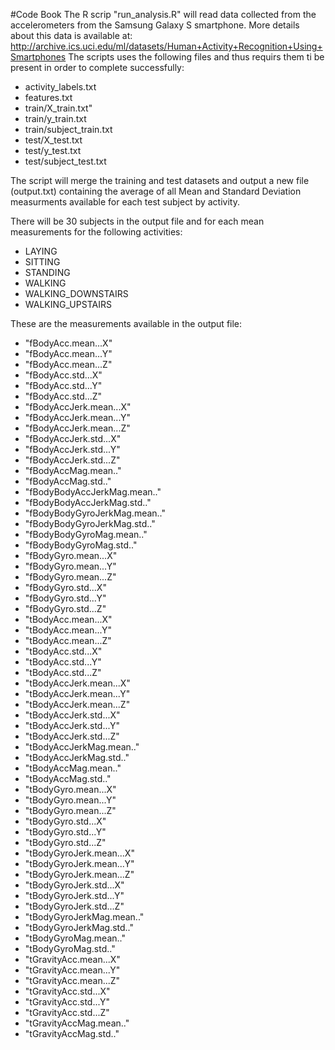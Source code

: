 #Code Book
The R scrip "run_analysis.R" will read data collected from the accelerometers from the Samsung Galaxy S smartphone. More details about this data is available at: http://archive.ics.uci.edu/ml/datasets/Human+Activity+Recognition+Using+Smartphones 
The scripts uses the following files and thus requirs them ti be present in order to complete successfully:

* activity_labels.txt
* features.txt
* train/X_train.txt"
* train/y_train.txt
* train/subject_train.txt
* test/X_test.txt
* test/y_test.txt
* test/subject_test.txt

The script will merge the training and test datasets and output a new file (output.txt) containing the average of all Mean and Standard Deviation measurments available for each test subject by activity.

There will be 30 subjects in the output file and for each mean measurements for the following activities:

* LAYING 
* SITTING 
* STANDING 
* WALKING 
* WALKING_DOWNSTAIRS 
* WALKING_UPSTAIRS

These are the measurements available in the output file:

* "fBodyAcc.mean...X"
* "fBodyAcc.mean...Y"
* "fBodyAcc.mean...Z"           
* "fBodyAcc.std...X"            
* "fBodyAcc.std...Y"            
* "fBodyAcc.std...Z"           
* "fBodyAccJerk.mean...X"       
* "fBodyAccJerk.mean...Y"       
* "fBodyAccJerk.mean...Z"       
* "fBodyAccJerk.std...X"     
* "fBodyAccJerk.std...Y"        
* "fBodyAccJerk.std...Z"        
* "fBodyAccMag.mean.."          
* "fBodyAccMag.std.."     
* "fBodyBodyAccJerkMag.mean.."  
* "fBodyBodyAccJerkMag.std.."   
* "fBodyBodyGyroJerkMag.mean.." 
* "fBodyBodyGyroJerkMag.std.." 
* "fBodyBodyGyroMag.mean.."     
* "fBodyBodyGyroMag.std.."      
* "fBodyGyro.mean...X"          
* "fBodyGyro.mean...Y"   
* "fBodyGyro.mean...Z"          
* "fBodyGyro.std...X"           
* "fBodyGyro.std...Y"           
* "fBodyGyro.std...Z"          
* "tBodyAcc.mean...X"           
* "tBodyAcc.mean...Y"          
* "tBodyAcc.mean...Z"           
* "tBodyAcc.std...X"           
* "tBodyAcc.std...Y"            
* "tBodyAcc.std...Z"           
* "tBodyAccJerk.mean...X"       
* "tBodyAccJerk.mean...Y"      
* "tBodyAccJerk.mean...Z"       
* "tBodyAccJerk.std...X"        
* "tBodyAccJerk.std...Y"        
* "tBodyAccJerk.std...Z"       
* "tBodyAccJerkMag.mean.."      
* "tBodyAccJerkMag.std.."       
* "tBodyAccMag.mean.."          
* "tBodyAccMag.std.."          
* "tBodyGyro.mean...X"          
* "tBodyGyro.mean...Y"          
* "tBodyGyro.mean...Z"          
* "tBodyGyro.std...X"          
* "tBodyGyro.std...Y"           
* "tBodyGyro.std...Z"           
* "tBodyGyroJerk.mean...X"      
* "tBodyGyroJerk.mean...Y"     
* "tBodyGyroJerk.mean...Z"      
* "tBodyGyroJerk.std...X"       
* "tBodyGyroJerk.std...Y"       
* "tBodyGyroJerk.std...Z"      
* "tBodyGyroJerkMag.mean.."     
* "tBodyGyroJerkMag.std.."      
* "tBodyGyroMag.mean.."         
* "tBodyGyroMag.std.."         
* "tGravityAcc.mean...X"        
* "tGravityAcc.mean...Y"        
* "tGravityAcc.mean...Z"        
* "tGravityAcc.std...X"        
* "tGravityAcc.std...Y"         
* "tGravityAcc.std...Z"         
* "tGravityAccMag.mean.."       
* "tGravityAccMag.std.."       
